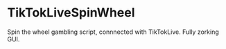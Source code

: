# TikTokLiveSpinWheel
Spin the wheel gambling script, connnected with TikTokLive. Fully zorking GUI.
